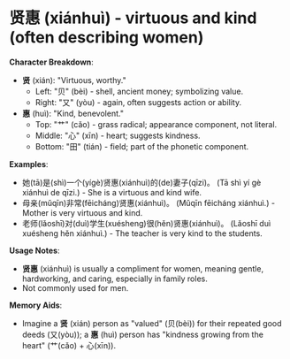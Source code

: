 # **贤惠 (xiánhuì) - virtuous and kind (often describing women)**

**Character Breakdown**:  
- **贤** (xián): "Virtuous, worthy."
  - Left: "贝" (bèi) - shell, ancient money; symbolizing value.
  - Right: "又" (yòu) - again, often suggests action or ability.  
- **惠** (huì): "Kind, benevolent."
  - Top: "艹" (cǎo) - grass radical; appearance component, not literal.
  - Middle: "心" (xīn) - heart; suggests kindness.
  - Bottom: "田" (tián) - field; part of the phonetic component.

**Examples**:  
- 她(tā)是(shì)一个(yígè)贤惠(xiánhuì)的(de)妻子(qīzi)。 (Tā shì yí gè xiánhuì de qīzi.) - She is a virtuous and kind wife.  
- 母亲(mǔqīn)非常(fēicháng)贤惠(xiánhuì)。 (Mǔqīn fēicháng xiánhuì.) - Mother is very virtuous and kind.  
- 老师(lǎoshī)对(duì)学生(xuésheng)很(hěn)贤惠(xiánhuì)。 (Lǎoshī duì xuésheng hěn xiánhuì.) - The teacher is very kind to the students.

**Usage Notes**:  
- **贤惠** (xiánhuì) is usually a compliment for women, meaning gentle, hardworking, and caring, especially in family roles.  
- Not commonly used for men.

**Memory Aids**:  
- Imagine a **贤** (xián) person as "valued" (贝(bèi)) for their repeated good deeds (又(yòu)); a **惠** (huì) person has "kindness growing from the heart" (艹(cǎo) + 心(xīn)).